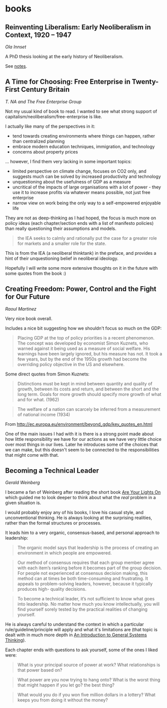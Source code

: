 # books

## Reinventing Liberalism: Early Neoliberalism in Context, 1920 – 1947

_Ola Innset_

A PhD thesis looking at the early history of Neoliberalism.

See [notes](books/revinventing-liberalism.md).

## A Time for Choosing: Free Enterprise in Twenty-First Century Britain

_T. NA and The Free Enterprise Group_

Not my usual kind of book to read. I wanted to see what strong support of capitalism/neoliberalism/free-enterprise is like.

I actually like many of the perspectives in it:
* tend towards creating environments where things can happen, rather than centralized planning
* embrace modern education techniques, immigration, and technology
* concerns about property prices

... however, I find them very lacking in some important topics:
* limited perspective on climate change, focuses on CO2 only, and suggests much can be solved by increased productivity and technology
* unquestioning about the usefulness of GDP as a measure
* uncritical of the impacts of large organisations with a lot of power - they use it to increase profits via whatever means possible, not just free enterprise
* narrow view on work being the only way to a self-empowered enjoyable life

They are not as deep-thinking as I had hoped, the focus is much more on policy ideas (each chapter/section ends with a list of manifesto policies) than really questioning their assumptions and models.

> the IEA seeks to calmly and rationally put the case for a greater role for markets and a smaller role for the state.

This is from the IEA (a neoliberal thinktank) in the preface, and provides a hint of their unquestioning belief in neoliberal ideology.

Hopefully I will write some more extensive thoughts on it in the future with some quotes from the book :)

## Creating Freedom: Power, Control and the Fight for Our Future

_Raoul Martinez_

Very nice book overall.

Includes a nice bit suggesting how we shouldn't focus so much on the GDP:

> Placing GDP at the top of policy priorities is a recent phenomenon. The concept was developed by economist Simon Kuznets, who warned against it being used as a measure of social welfare. His warnings have been largely ignored, but his measure has not. It took a few years, but by the end of the 1950s growth had become the overriding policy objective in the US and elsewhere.

Some direct quotes from Simon Kuznets:

> Distinctions must be kept in mind between quantity and quality of growth, between its costs and return, and between the short and the long term. Goals for more growth should specify more growth of what and for what. (1962)

> The welfare of a nation can scarcely be inferred from a measurement of national income (1934)

From http://ec.europa.eu/environment/beyond_gdp/key_quotes_en.html

One of the main issues I had with it is there is a strong point made about how little responsibility we have for our actions as we have very little choice over most things in our lives. Later he introduces some of the choices that we can make, but this doesn't seem to be connected to the responsibilities that might come with that.

## Becoming a Technical Leader

_Gerald Weinberg_

I became a fan of Weinberg after reading the short book [Are Your Lights On](https://leanpub.com/areyourlightson) which guided me to look deeper to think about what the _real_ problem in a given situation is.

I would probably enjoy any of his books, I love his casual style, and unconventional thinking. He is always looking at the surprising realities, rather than the formal structures or processes.

It leads him to a very organic, consensus-based, and personal approach to leadership:

> The organic model says that leadership is the process of creating an environment in which people are empowered.

> Our method of consensus requires that each group member agree with each item’s ranking before it becomes part of the group decision. For people not experienced at consensus decision making, this method can at times be both time-consuming and frustrating. It appeals to problem-solving leaders, however, because it typically produces high- quality decisions.

> To become a technical leader, it’s not sufficient to know what goes into leadership. No matter how much you know intellectually, you will find yourself sorely tested by the practical realities of changing yourself.

He is always careful to understand the context in which a particular rule/guideline/principle will apply and what it's limitations are (that topic is dealt with in much more depth in [An Introduction to General Systems Thinking](https://leanpub.com/generalsystemsthinking)).

Each chapter ends with questions to ask yourself, some of the ones I liked were:

> What is your principal source of power at work? What relationships is that power based on?

> What power are you now trying to hang onto? What is the worst thing that might happen if you let go? the best thing?

> What would you do if you won five million dollars in a lottery? What keeps you from doing it without the money?